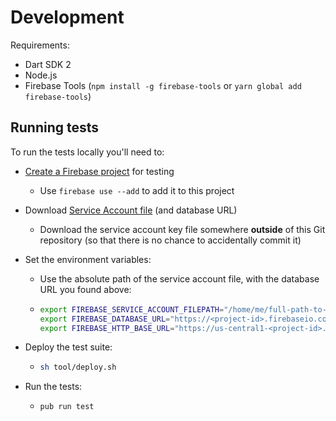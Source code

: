 # Development

Requirements:

* Dart SDK 2
* Node.js
* Firebase Tools (`npm install -g firebase-tools` or `yarn global add firebase-tools`)

## Running tests

To run the tests locally you'll need to:

* [Create a Firebase project](https://console.firebase.google.com/) for testing
    * Use `firebase use --add` to add it to this project

* Download [Service Account file](https://console.firebase.google.com/project/_/settings/serviceaccounts/adminsdk) (and database URL)
    * Download the service account key file somewhere **outside** of this Git
      repository (so that there is no chance to accidentally commit it)

* Set the environment variables:
    * Use the absolute path of the service account file, with the database URL you found above:
    * ```bash
      export FIREBASE_SERVICE_ACCOUNT_FILEPATH="/home/me/full-path-to-service-account-key.json"
      export FIREBASE_DATABASE_URL="https://<project-id>.firebaseio.com"
      export FIREBASE_HTTP_BASE_URL="https://us-central1-<project-id>.cloudfunctions.net"
      ```

* Deploy the test suite:
    * ```bash
      sh tool/deploy.sh
      ```

* Run the tests:
    * ```bash
      pub run test
      ```
